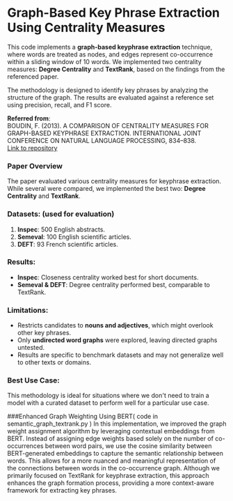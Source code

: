 # Graph-Based Key Phrase Extraction Using Centrality Measures

This code implements a **graph-based keyphrase extraction** technique, where words are treated as nodes, and edges represent co-occurrence within a sliding window of 10 words. We implemented two centrality measures: **Degree Centrality** and **TextRank**, based on the findings from the referenced paper.

The methodology is designed to identify key phrases by analyzing the structure of the graph. The results are evaluated against a reference set using precision, recall, and F1 score.

**Referred from**:  
BOUDIN, F. (2013). A COMPARISON OF CENTRALITY MEASURES FOR GRAPH-BASED KEYPHRASE EXTRACTION. INTERNATIONAL JOINT CONFERENCE ON NATURAL LANGUAGE PROCESSING, 834–838.  
[Link to repository](https://github.com/boudinfl/centrality_measures_ijcnlp13)

### Paper Overview

The paper evaluated various centrality measures for keyphrase extraction. While several were compared, we implemented the best two: **Degree Centrality** and **TextRank**.

### Datasets: (used for evaluation)
1. **Inspec**: 500 English abstracts.
2. **Semeval**: 100 English scientific articles.
3. **DEFT**: 93 French scientific articles.

### Results:
- **Inspec**: Closeness centrality worked best for short documents.
- **Semeval & DEFT**: Degree centrality performed best, comparable to TextRank.

### Limitations:
- Restricts candidates to **nouns and adjectives**, which might overlook other key phrases.
- Only **undirected word graphs** were explored, leaving directed graphs untested.
- Results are specific to benchmark datasets and may not generalize well to other texts or domains.

### Best Use Case:
This methodology is ideal for situations where we don't need to train a model with a curated dataset to perform well for a particular use case.

###Enhanced Graph Weighting Using BERT( code in semantic_graph_textrank.py )
In this implementation, we improved the graph weight assignment algorithm by leveraging contextual embeddings from BERT. Instead of assigning edge weights based solely on the number of co-occurrences between word pairs, we use the cosine similarity between BERT-generated embeddings to capture the semantic relationship between words. This allows for a more nuanced and meaningful representation of the connections between words in the co-occurrence graph. Although we primarily focused on TextRank for keyphrase extraction, this approach enhances the graph formation process, providing a more context-aware framework for extracting key phrases.
